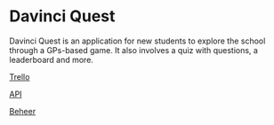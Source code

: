 # Davinci Quest

Davinci Quest is an application for new students to explore the school through a GPs-based game. It also involves a quiz with questions, a leaderboard and more.

[Trello](https://trello.com/b/krERsqJY/davinci-speurtocht/)

[API](https://github.com/newLisa/SpeurtochtApi)

[Beheer](https://github.com/newLisa/davincispeurtochtbeheer)

